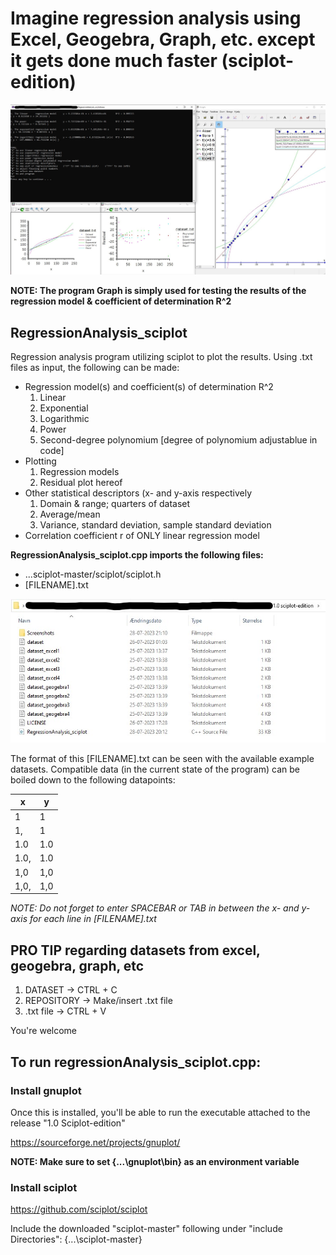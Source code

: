 # Imagine regression analysis using Excel, Geogebra, Graph, etc. except it gets done much faster (sciplot-edition)

![Screenshot](Screenshots/Screenshot_1.0_test_sciplot-edition.jpg) 

**NOTE: The program Graph is simply used for testing the results of the regression model & coefficient of determination R^2**

## RegressionAnalysis_sciplot
Regression analysis program utilizing sciplot to plot the results. Using .txt files as input, the following can be made:
  - Regression model(s) and coefficient(s) of determination R^2
     1. Linear
     2. Exponential
     3. Logarithmic
     4. Power
     5. Second-degree polynomium [degree of polynomium adjustablue in code]
 - Plotting
    1. Regression models
    2. Residual plot hereof
 - Other statistical descriptors (x- and y-axis respectively
    1. Domain & range; quarters of dataset
    2. Average/mean
    3. Variance, standard deviation, sample standard deviation
 - Correlation coefficient r of ONLY linear regression model

**RegressionAnalysis_sciplot.cpp imports the following files:**
- ...sciplot-master/sciplot/sciplot.h
- [FILENAME].txt

![Screenshot](Screenshots/Screenshot_1.0-repository_sciplot-edition.jpg) 

The format of this [FILENAME].txt can be seen with the available example datasets. Compatible data (in the current state of the program) can be boiled down to the following datapoints:

| **x**  | **y** |
| --- | --- |
| 1  | 1  |
| 1,  | 1  |
| 1.0  | 1.0  |
| 1.0,  | 1.0  |
| 1,0  | 1,0  |
| 1,0,  | 1,0  |

*NOTE: Do not forget to enter SPACEBAR or TAB in between the x- and y-axis for each line in [FILENAME].txt* 
## PRO TIP regarding datasets from excel, geogebra, graph, etc
1. DATASET -> CTRL + C
2. REPOSITORY -> Make/insert .txt file
3. .txt file -> CTRL + V

You're welcome
## To run regressionAnalysis_sciplot.cpp:
### Install gnuplot
Once this is installed, you'll be able to run the executable attached to the release "1.0 Sciplot-edition"

https://sourceforge.net/projects/gnuplot/

**NOTE: Make sure to set {...\gnuplot\bin} as an environment variable**
### Install sciplot
https://github.com/sciplot/sciplot

Include the downloaded "sciplot-master" following under "include Directories": {...\sciplot-master}
